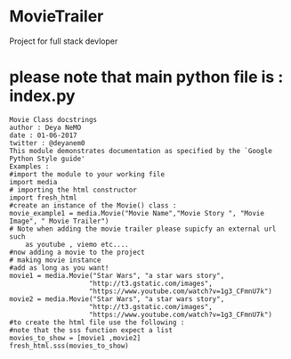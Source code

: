 # MovieTrailer
Project for full stack devloper
# please note that main python file is : index.py
    Movie Class docstrings
    author : Deya NeMO
    date : 01-06-2017
    twitter : @deyanem0
    This module demonstrates documentation as specified by the `Google Python Style guide'
    Examples :
    #import the module to your working file
    import media
    # importing the html constructor
    import fresh_html
    #create an instance of the Movie() class :
    movie_example1 = media.Movie("Movie Name","Movie Story ", "Movie Image", " Movie Trailer")
    # Note when adding the movie trailer please supicfy an external url such
        as youtube , viemo etc....
    #now adding a movie to the project
    # making movie instance
    #add as long as you want!
    movie1 = media.Movie("Star Wars", "a star wars story",
                        "http://t3.gstatic.com/images",
                        "https://www.youtube.com/watch?v=1g3_CFmnU7k")
    movie2 = media.Movie("Star Wars", "a star wars story",
                        "http://t3.gstatic.com/images",
                        "https://www.youtube.com/watch?v=1g3_CFmnU7k")
    #to create the html file use the following :
    #note that the sss function expect a list
    movies_to_show = [movie1 ,movie2]
    fresh_html.sss(movies_to_show)